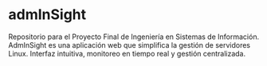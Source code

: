 # admInSight
Repositorio para el Proyecto Final de Ingeniería en Sistemas de Información. AdmInSight es una aplicación web que simplifica la gestión de servidores Linux. Interfaz intuitiva, monitoreo en tiempo real y gestión centralizada.
